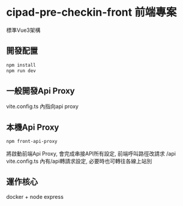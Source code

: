 # cipad-pre-checkin-front 前端專案

標準Vue3架構

## 開發配置

```sh
npm install
npm run dev
```

## 一般開發Api Proxy

vite.config.ts 內指向api proxy

## 本機Api Proxy

```sh
npm front-api-proxy
```
將啟動前端Api Proxy, 會完成串接API所有設定, 前端呼叫路徑改請求 /api
vite.config.ts 內有/api轉請求設定, 必要時也可轉往各線上站別

## 運作核心

docker + node express

